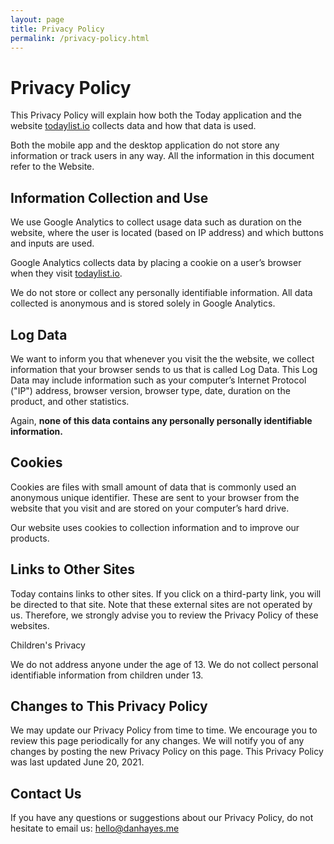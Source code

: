 ```yaml
---
layout: page
title: Privacy Policy
permalink: /privacy-policy.html
---
```


# Privacy Policy

This Privacy Policy will explain how both the Today application and the website [todaylist.io](http://todaylist.io) collects data and how that data is used.

Both the mobile app and the desktop application do not store any information or track users in any way. All the information in this document refer to the Website.

## Information Collection and Use

We use Google Analytics to collect usage data such as duration on the website, where the user is located (based on IP address) and which buttons and inputs are used.

Google Analytics collects data by placing a cookie on a user’s browser when they visit [todaylist.io](http://todaylist.io).

We do not store or collect any personally identifiable information. All data collected is anonymous and is stored solely in Google Analytics.

## Log Data

We want to inform you that whenever you visit the the website, we collect information that your browser sends to us that is called Log Data. This Log Data may include information such as your computer’s Internet Protocol ("IP") address, browser version, browser type, date, duration on the product, and other statistics.

Again, **none of this data contains any personally personally identifiable information.**

## Cookies

Cookies are files with small amount of data that is commonly used an anonymous unique identifier. These are sent to your browser from the website that you visit and are stored on your computer’s hard drive.

Our website uses cookies to collection information and to improve our products.

## Links to Other Sites

Today contains links to other sites. If you click on a third-party link, you will be directed to that site. Note that these external sites are not operated by us. Therefore, we strongly advise you to review the Privacy Policy of these websites.

Children's Privacy

We do not address anyone under the age of 13. We do not collect personal identifiable information from children under 13.

## Changes to This Privacy Policy

We may update our Privacy Policy from time to time. We encourage you to review this page periodically for any changes. We will notify you of any changes by posting the new Privacy Policy on this page. This Privacy Policy was last updated June 20, 2021.

## Contact Us

If you have any questions or suggestions about our Privacy Policy, do not hesitate to email us: [hello@danhayes.me](mailto:hello@danhayes.me)
